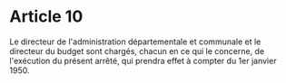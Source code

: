 # Article 10

Le directeur de l'administration départementale et communale et le directeur du budget sont chargés, chacun en ce qui le concerne, de l'exécution du présent arrêté, qui prendra effet à compter du 1er janvier 1950.

